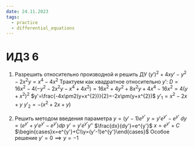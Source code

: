 ```yaml
---
date: 24.11.2023
tags:
  - practice
  - differential_equations
---
```

# ИДЗ 6
1. Разрешить относительно производной и решить ДУ
   $(y')^{2}+4xy'-y^{2}-2x^{2}y=x^{4}-4x^{2}$
   Трактуем как квадратное относительно $y'$:
   $D=16x^{2}-4(-y^{2}-2x^{2}y-x^{4}+4x^{2})=16x^{2}+4y^{2}+8x^{2}y+4x^{4}-16x^{2}=4(y+x^{2})^{2}$
   $y'=\frac{-4x\pm2(y+x^{2})}{2}=-2x\pm(y+x^{2})$
   $y'_{1}=x^{2}-2x+y$
   $y'_{2}=-(x^{2}+2x+y)$
   
1. Решить методом введения параметра
   $y=(y'-1)e^{y'}$
   $y=y'e^{y'}-e^{y'}$
   $dy=(e^{y'}+y'e^{y'}-e^{y'})dp$
   $y'=y'e^{y'}y''$
   $\frac{dx}{dy'}=e^{y'}$
   $x=e^{y'}+C$
   $\begin{cases}x=e^{y'}+C\\y=(y'-1)e^{y'}\end{cases}$
   Особое решение
   $y'=0\implies y=-1$
   